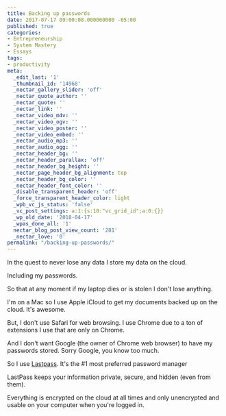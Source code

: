 ```yaml
---
title: Backing up passwords
date: 2017-07-17 09:00:08.000000000 -05:00
published: true
categories:
- Entrepreneurship
- System Mastery
- Essays
tags:
- productivity
meta:
  _edit_last: '1'
  _thumbnail_id: '14968'
  _nectar_gallery_slider: 'off'
  _nectar_quote_author: ''
  _nectar_quote: ''
  _nectar_link: ''
  _nectar_video_m4v: ''
  _nectar_video_ogv: ''
  _nectar_video_poster: ''
  _nectar_video_embed: ''
  _nectar_audio_mp3: ''
  _nectar_audio_ogg: ''
  _nectar_header_bg: ''
  _nectar_header_parallax: 'off'
  _nectar_header_bg_height: ''
  _nectar_page_header_bg_alignment: top
  _nectar_header_bg_color: ''
  _nectar_header_font_color: ''
  _disable_transparent_header: 'off'
  _force_transparent_header_color: light
  _wpb_vc_js_status: 'false'
  _vc_post_settings: a:1:{s:10:"vc_grid_id";a:0:{}}
  _wp_old_date: '2018-04-17'
  _wpas_done_all: '1'
  nectar_blog_post_view_count: '281'
  _nectar_love: '0'
permalink: "/backing-up-passwords/"
---
```

In the quest to never lose any data I store my data on the cloud.

Including my passwords.

So that at any moment if my laptop dies or is stolen I don't lose anything.

I'm on a Mac so I use Apple iCloud to get my documents backed up on the cloud. It's awesome.

But, I don't use Safari for web browsing. I use Chrome due to a ton of extensions I use that are only on Chrome.

And I don't want Google (the owner of Chrome web browser) to have my passwords stored. Sorry Google, you know too much.

So I use <a href="http://lastpass.com">Lastpass</a>. It's the #1 most preferred password manager

LastPass keeps your information private, secure, and hidden (even from them).

Everything is encrypted on the cloud at all times and only unencrypted and usable on your computer when you're logged in.</p>
